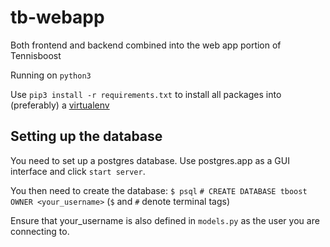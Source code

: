 # tb-webapp
Both frontend and backend combined into the web app portion of Tennisboost

Running on `python3`

Use `pip3 install -r requirements.txt` to install all packages into (preferably) a [virtualenv](https://python-guide-pt-br.readthedocs.io/en/latest/dev/virtualenvs/)

## Setting up the database

You need to set up a postgres database. Use postgres.app as a GUI interface and click `start server`.

You then need to create the database:
`$ psql`
`# CREATE DATABASE tboost OWNER <your_username>`
(`$` and `#` denote terminal tags)

Ensure that your_username is also defined in `models.py` as the user you are connecting to.

